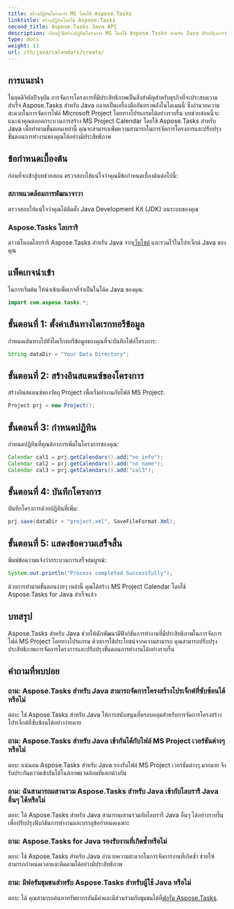 ```yaml
---
title: สร้างปฏิทินโครงการ MS โดยใช้ Aspose.Tasks
linktitle: สร้างปฏิทินโดยใช้ Aspose.Tasks
second_title: Aspose.Tasks Java API
description: เรียนรู้วิธีสร้างปฏิทินโครงการ MS โดยใช้ Aspose.Tasks สำหรับ Java ปรับปรุงการจัดการโครงการได้อย่างง่ายดาย
type: docs
weight: 11
url: /th/java/calendars/create/
---
```

## การแนะนำ
ในยุคดิจิทัลปัจจุบัน การจัดการโครงการที่มีประสิทธิภาพเป็นสิ่งสำคัญสำหรับธุรกิจที่จะประสบความสำเร็จ Aspose.Tasks สำหรับ Java กลายเป็นเครื่องมืออันทรงพลังในโดเมนนี้ ซึ่งอำนวยความสะดวกในการจัดการไฟล์ Microsoft Project โดยทางโปรแกรมได้อย่างราบรื่น บทช่วยสอนนี้จะแนะนำคุณตลอดกระบวนการสร้าง MS Project Calendar โดยใช้ Aspose.Tasks สำหรับ Java เมื่อทำตามขั้นตอนเหล่านี้ คุณจะสามารถเพิ่มความสามารถในการจัดการโครงการและปรับปรุงขั้นตอนการทำงานของคุณได้อย่างมีประสิทธิภาพ
## ข้อกำหนดเบื้องต้น
ก่อนที่จะเข้าสู่บทช่วยสอน ตรวจสอบให้แน่ใจว่าคุณมีข้อกำหนดเบื้องต้นต่อไปนี้:
### สภาพแวดล้อมการพัฒนาจาวา
ตรวจสอบให้แน่ใจว่าคุณได้ติดตั้ง Java Development Kit (JDK) บนระบบของคุณ
### Aspose.Tasks ไลบรารี
 ดาวน์โหลดไลบรารี Aspose.Tasks สำหรับ Java จาก[เว็บไซต์](https://releases.aspose.com/tasks/java/) และรวมไว้ในโปรเจ็กต์ Java ของคุณ

## แพ็คเกจนำเข้า
ในการเริ่มต้น ให้นำเข้าแพ็คเกจที่จำเป็นในโค้ด Java ของคุณ:
```java
import com.aspose.tasks.*;
```
## ขั้นตอนที่ 1: ตั้งค่าเส้นทางไดเรกทอรีข้อมูล
กำหนดเส้นทางไปยังไดเร็กทอรีข้อมูลของคุณที่จะบันทึกไฟล์โครงการ:
```java
String dataDir = "Your Data Directory";
```
## ขั้นตอนที่ 2: สร้างอินสแตนซ์ของโครงการ
สร้างอินสแตนซ์ของวัตถุ Project เพื่อเริ่มทำงานกับไฟล์ MS Project:
```java
Project prj = new Project();
```
## ขั้นตอนที่ 3: กำหนดปฏิทิน
กำหนดปฏิทินที่คุณต้องการเพิ่มในโครงการของคุณ:
```java
Calendar cal1 = prj.getCalendars().add("no info");
Calendar cal2 = prj.getCalendars().add("no name");
Calendar cal3 = prj.getCalendars().add("cal3");
```
## ขั้นตอนที่ 4: บันทึกโครงการ
บันทึกโครงการด้วยปฏิทินที่เพิ่ม:
```java
prj.save(dataDir + "project.xml", SaveFileFormat.Xml);
```
## ขั้นตอนที่ 5: แสดงข้อความเสร็จสิ้น
พิมพ์ข้อความแจ้งว่ากระบวนการเสร็จสมบูรณ์:
```java
System.out.println("Process completed Successfully");
```
ด้วยการทำตามขั้นตอนง่ายๆ เหล่านี้ คุณได้สร้าง MS Project Calendar โดยใช้ Aspose.Tasks for Java สำเร็จแล้ว

## บทสรุป
Aspose.Tasks สำหรับ Java ช่วยให้นักพัฒนามีฟังก์ชันการทำงานที่มีประสิทธิภาพในการจัดการไฟล์ MS Project โดยทางโปรแกรม ด้วยการใช้ประโยชน์จากความสามารถ คุณสามารถปรับปรุงประสิทธิภาพการจัดการโครงการและปรับปรุงขั้นตอนการทำงานได้อย่างราบรื่น
## คำถามที่พบบ่อย
### ถาม: Aspose.Tasks สำหรับ Java สามารถจัดการโครงสร้างโปรเจ็กต์ที่ซับซ้อนได้หรือไม่
ตอบ: ใช่ Aspose.Tasks สำหรับ Java ให้การสนับสนุนที่ครอบคลุมสำหรับการจัดการโครงสร้างโปรเจ็กต์ที่ซับซ้อนได้อย่างง่ายดาย
### ถาม: Aspose.Tasks สำหรับ Java เข้ากันได้กับไฟล์ MS Project เวอร์ชันต่างๆ หรือไม่
ตอบ: แน่นอน Aspose.Tasks สำหรับ Java รองรับไฟล์ MS Project เวอร์ชันต่างๆ มากมาย จึงรับประกันความเข้ากันได้ในสภาพแวดล้อมที่แตกต่างกัน
### ถาม: ฉันสามารถผสานรวม Aspose.Tasks สำหรับ Java เข้ากับไลบรารี Java อื่นๆ ได้หรือไม่
ตอบ: ได้ Aspose.Tasks สำหรับ Java สามารถผสานรวมกับไลบรารี Java อื่นๆ ได้อย่างราบรื่น เพื่อปรับปรุงฟังก์ชันการทำงานและบรรลุข้อกำหนดเฉพาะ
### ถาม: Aspose.Tasks for Java รองรับงานที่เกิดซ้ำหรือไม่
ตอบ: ใช่ Aspose.Tasks สำหรับ Java อำนวยความสะดวกในการจัดการงานที่เกิดซ้ำ ช่วยให้สามารถกำหนดเวลาและติดตามได้อย่างมีประสิทธิภาพ
### ถาม: มีฟอรัมชุมชนสำหรับ Aspose.Tasks สำหรับผู้ใช้ Java หรือไม่
 ตอบ: ได้ คุณสามารถค้นหาทรัพยากรอันมีค่าและมีส่วนร่วมกับชุมชนได้ที่[ฟอรั่ม Aspose.Tasks](https://forum.aspose.com/c/tasks/15).